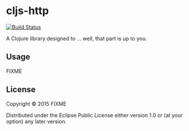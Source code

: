 # cljs-http
  [![Build Status](https://travis-ci.org/ducky427/cljs-neocons.png)](https://travis-ci.org/ducky427/cljs-neocons)

A Clojure library designed to ... well, that part is up to you.

## Usage

FIXME

## License

Copyright © 2015 FIXME

Distributed under the Eclipse Public License either version 1.0 or (at
your option) any later version.
